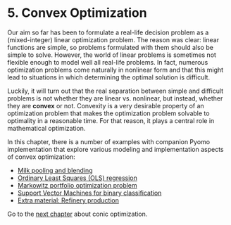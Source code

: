 # 5. Convex Optimization

Our aim so far has been to formulate a real-life decision problem as a (mixed-integer) linear optimization problem. The reason was clear: linear functions are simple, so problems formulated with them should also be simple to solve. However, the world of linear problems is sometimes not flexible enough to model well all real-life problems. In fact, numerous optimization problems come naturally in nonlinear form and that this might lead to situations in which determining the optimal solution is difficult. 

Luckily, it will turn out that the real separation between simple and difficult problems is not whether they are linear vs. nonlinear, but instead, whether they are **convex** or not. Convexity is a very desirable property of an optimization problem that makes the optimization problem solvable to optimality in a reasonable time. For that reason, it plays a central role in mathematical optimization.

In this chapter, there is a number of examples with companion Pyomo implementation that explore various modeling and implementation aspects of convex optimization:

* [Milk pooling and blending](milk-pooling.ipynb)
* [Ordinary Least Squares (OLS) regression](ols-regression.ipynb)
* [Markowitz portfolio optimization problem](markowitz_portfolio.ipynb)
* [Support Vector Machines for binary classification](svm.ipynb)
* [Extra material: Refinery production](refinery-production.ipynb)

Go to the [next chapter](../06/06.00.md) about conic optimization.